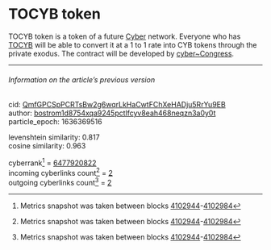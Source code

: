# TOCYB token

TOCYB token is a token of a future [Cyber](https://cyb.ai/search/cyber) network. Everyone who has [TOCYB](https://cyb.ai/token/TOCYB) will be able to convert it at a 1 to 1 rate into CYB tokens through the private exodus. The contract will be developed by [cyber~Congress](https://cyb.ai/search/cybercongress).

---

###### Information on the article’s previous version  

cid: [QmfGPCSpPCRTsBw2g6wqrLkHaCwtFChXeHADju5RrYu9EB](https://cyb.ai/ipfs/QmfGPCSpPCRTsBw2g6wqrLkHaCwtFChXeHADju5RrYu9EB)  
author: [bostrom1d8754xqa9245pctlfcyv8eah468neqzn3a0y0t](https://cyb.ai/network/bostrom/contract/bostrom1d8754xqa9245pctlfcyv8eah468neqzn3a0y0t)  
particle_epoch: 1636369516  

levenshtein similarity: 0.817  
cosine similarity: 0.963  

cyberrank[^1] = [6477920822](https://lcd.bostrom.cybernode.ai/cyber/rank/v1beta1/rank/rank/QmfGPCSpPCRTsBw2g6wqrLkHaCwtFChXeHADju5RrYu9EB)  
incoming cyberlinks count[^1] = [2](https://lcd.bostrom.cybernode.ai/cyber/rank/v1beta1/rank/backlinks/QmfGPCSpPCRTsBw2g6wqrLkHaCwtFChXeHADju5RrYu9EB?pagination.page=0&pagination.per_page=1000)  
outgoing cyberlinks count[^1] = [2](https://lcd.bostrom.cybernode.ai/cyber/rank/v1beta1/rank/search/QmfGPCSpPCRTsBw2g6wqrLkHaCwtFChXeHADju5RrYu9EB??pagination.page=0&pagination.per_page=1000)  

[^1]: Metrics snapshot was taken between blocks [4102944](https://cyb.ai/network/bostrom/block/4102944)-[4102984](https://cyb.ai/network/bostrom/block/4102984)

